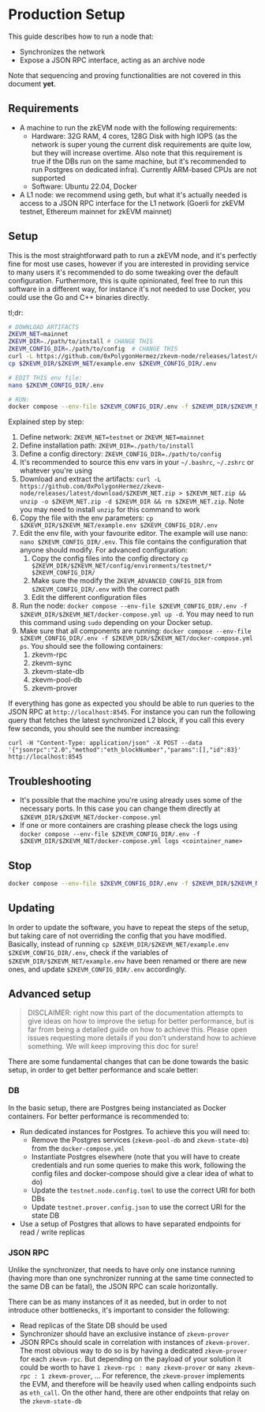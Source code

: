 # Production Setup

This guide describes how to run a node that:

- Synchronizes the network
- Expose a JSON RPC interface, acting as an archive node

Note that sequencing and proving functionalities are not covered in this document **yet**.

## Requirements

- A machine to run the zkEVM node with the following requirements:
  - Hardware: 32G RAM, 4 cores, 128G Disk with high IOPS (as the network is super young the current disk requirements are quite low, but they will increase overtime. Also note that this requirement is true if the DBs run on the same machine, but it's recommended to run Postgres on dedicated infra). Currently ARM-based CPUs are not supported
  - Software: Ubuntu 22.04, Docker
- A L1 node: we recommend using geth, but what it's actually needed is access to a JSON RPC interface for the L1 network (Goerli for zkEVM testnet, Ethereum mainnet for zkEVM mainnet)

## Setup

This is the most straightforward path to run a zkEVM node, and it's perfectly fine for most use cases, however if you are interested in providing service to many users it's recommended to do some tweaking over the default configuration. Furthermore, this is quite opinionated, feel free to run this software in a different way, for instance it's not needed to use Docker, you could use the Go and C++ binaries directly.

tl;dr:

```bash
# DOWNLOAD ARTIFACTS
ZKEVM_NET=mainnet
ZKEVM_DIR=./path/to/install # CHANGE THIS
ZKEVM_CONFIG_DIR=./path/to/config  # CHANGE THIS
curl -L https://github.com/0xPolygonHermez/zkevm-node/releases/latest/download/$ZKEVM_NET.zip > $ZKEVM_NET.zip && unzip -o $ZKEVM_NET.zip -d $ZKEVM_DIR && rm $ZKEVM_NET.zip
cp $ZKEVM_DIR/$ZKEVM_NET/example.env $ZKEVM_CONFIG_DIR/.env

# EDIT THIS env file:
nano $ZKEVM_CONFIG_DIR/.env

# RUN:
docker compose --env-file $ZKEVM_CONFIG_DIR/.env -f $ZKEVM_DIR/$ZKEVM_NET/docker-compose.yml up -d
```

Explained step by step:

1. Define network: `ZKEVM_NET=testnet` or `ZKEVM_NET=mainnet`
2. Define installation path: `ZKEVM_DIR=./path/to/install`
3. Define a config directory: `ZKEVM_CONFIG_DIR=./path/to/config`
4. It's recommended to source this env vars in your `~/.bashrc`, `~/.zshrc` or whatever you're using
5. Download and extract the artifacts: `curl -L https://github.com/0xPolygonHermez/zkevm-node/releases/latest/download/$ZKEVM_NET.zip > $ZKEVM_NET.zip && unzip -o $ZKEVM_NET.zip -d $ZKEVM_DIR && rm $ZKEVM_NET.zip`. Note you may need to install `unzip` for this command to work
6. Copy the file with the env parameters: `cp $ZKEVM_DIR/$ZKEVM_NET/example.env $ZKEVM_CONFIG_DIR/.env`
7. Edit the env file, with your favourite editor. The example will use nano: `nano $ZKEVM_CONFIG_DIR/.env`. This file contains the configuration that anyone should modify. For advanced configuration:
   1. Copy the config files into the config directory `cp $ZKEVM_DIR/$ZKEVM_NET/config/environments/testnet/* $ZKEVM_CONFIG_DIR/`
   2. Make sure the modify the `ZKEVM_ADVANCED_CONFIG_DIR` from `$ZKEVM_CONFIG_DIR/.env` with the correct path
   3. Edit the different configuration files
8. Run the node: `docker compose --env-file $ZKEVM_CONFIG_DIR/.env -f $ZKEVM_DIR/$ZKEVM_NET/docker-compose.yml up -d`. You may need to run this command using `sudo` depending on your Docker setup.
9. Make sure that all components are running: `docker compose --env-file $ZKEVM_CONFIG_DIR/.env -f $ZKEVM_DIR/$ZKEVM_NET/docker-compose.yml ps`. You should see the following containers:
   1. zkevm-rpc
   2. zkevm-sync
   3. zkevm-state-db
   4. zkevm-pool-db
   5. zkevm-prover

If everything has gone as expected you should be able to run queries to the JSON RPC at `http://localhost:8545`. For instance you can run the following query that fetches the latest synchronized L2 block, if you call this every few seconds, you should see the number increasing:

`curl -H "Content-Type: application/json" -X POST --data '{"jsonrpc":"2.0","method":"eth_blockNumber","params":[],"id":83}' http://localhost:8545`

## Troubleshooting

- It's possible that the machine you're using already uses some of the necessary ports. In this case you can change them directly at `$ZKEVM_DIR/$ZKEVM_NET/docker-compose.yml`
- If one or more containers are crashing please check the logs using `docker compose --env-file $ZKEVM_CONFIG_DIR/.env -f $ZKEVM_DIR/$ZKEVM_NET/docker-compose.yml logs <cointainer_name>`

## Stop

```bash
docker compose --env-file $ZKEVM_CONFIG_DIR/.env -f $ZKEVM_DIR/$ZKEVM_NET/docker-compose.yml down
```

## Updating

In order to update the software, you have to repeat the steps of the setup, but taking care of not overriding the config that you have modified. Basically, instead of running `cp $ZKEVM_DIR/$ZKEVM_NET/example.env $ZKEVM_CONFIG_DIR/.env`, check if the variables of `$ZKEVM_DIR/$ZKEVM_NET/example.env` have been renamed or there are new ones, and update `$ZKEVM_CONFIG_DIR/.env` accordingly.

## Advanced setup

> DISCLAIMER: right now this part of the documentation attempts to give ideas on how to improve the setup for better performance, but is far from being a detailed guide on how to achieve this. Please open issues requesting more details if you don't understand how to achieve something. We will keep improving this doc for sure!

There are some fundamental changes that can be done towards the basic setup, in order to get better performance and scale better:

### DB

In the basic setup, there are Postgres being instanciated as Docker containers. For better performance is recommended to:

- Run dedicated instances for Postgres. To achieve this you will need to:
  - Remove the Postgres services (`zkevm-pool-db` and `zkevm-state-db`) from the `docker-compose.yml`
  - Instantiate Postgres elsewhere (note that you will have to create credentials and run some queries to make this work, following the config files and docker-compose should give a clear idea of what to do)
  - Update the `testnet.node.config.toml` to use the correct URI for both DBs
  - Update `testnet.prover.config.json` to use the correct URI for the state DB
- Use a setup of Postgres that allows to have separated endpoints for read / write replicas

### JSON RPC

Unlike the synchronizer, that needs to have only one instance running (having more than one synchronizer running at the same time connected to the same DB can be fatal), the JSON RPC can scale horizontally.

There can be as many instances of it as needed, but in order to not introduce other bottlenecks, it's important to consider the following:

- Read replicas of the State DB should be used
- Synchronizer should have an exclusive instance of `zkevm-prover`
- JSON RPCs should scale in correlation with instances of `zkevm-prover`. The most obvious way to do so is by having a dedicated `zkevm-prover` for each `zkevm-rpc`. But depending on the payload of your solution it could be worth to have `1 zkevm-rpc : many zkevm-prover` or `many zkevm-rpc : 1 zkevm-prover`, ... For reference, the `zkevm-prover` implements the EVM, and therefore will be heavily used when calling endpoints such as `eth_call`. On the other hand, there are other endpoints that relay on the `zkevm-state-db`
